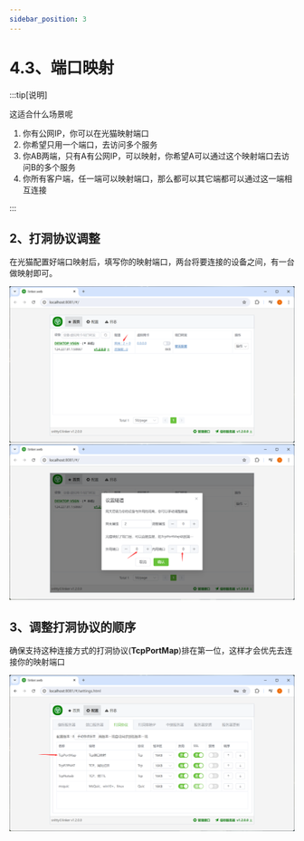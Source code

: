 ```yaml
---
sidebar_position: 3
---
```


# 4.3、端口映射

:::tip[说明]

这适合什么场景呢
1. 你有公网IP，你可以在光猫映射端口
2. 你希望只用一个端口，去访问多个服务
3. 你AB两端，只有A有公网IP，可以映射，你希望A可以通过这个映射端口去访问B的多个服务
4. 你所有客户端，任一端可以映射端口，那么都可以其它端都可以通过这一端相互连接

:::

## 2、打洞协议调整

在光猫配置好端口映射后，填写你的映射端口，两台将要连接的设备之间，有一台做映射即可。

![Docusaurus Plushie](./img/portmap.png)
![Docusaurus Plushie](./img/portmap1.png)

## 3、调整打洞协议的顺序

确保支持这种连接方式的打洞协议(**TcpPortMap**)排在第一位，这样才会优先去连接你的映射端口

![Docusaurus Plushie](./img/portmap2.png)